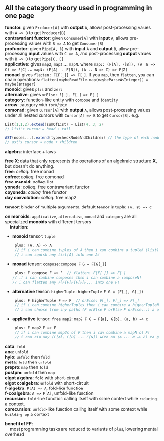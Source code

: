 All the category theory used in programming in one page
------

**functor**: given `Producer[A]` with **output** `A`, allows post-processing values with `A => B` to get `Producer[B]`<br/>
**contravariant functor**: given `Consumer[A]` with **input** `A`, allows pre-processing values with `B => A` to get `Consumer[B]`<br/>
**profunctor**: given `Pipe[A, B]` with **input** `A` and **output** `B`, allow pre-processing **input** values with `C => A`, and post-processing **output** values with `B => D` to get `Pipe[C, D]`<br/>
**applicative**: gives `map2`, `map3` **...** `mapN`. where `map2: (F[A], F[B]), (A, B => C) => F[C]` **...** `mapN: (F[A] .. F[N]), (A .. N => Z) => F[Z]`<br/>
**monad**: gives `flatten: F[F[_]] => F[_]`. If you `map`, then `flatten`, you can chain operations: `flatten(maybeReadFile.map(maybeParseAsInteger)) = Maybe[Integer]`<br/>
**monoid**: gives `plus` and `zero`<br/>
**alternative**: gives `orElse: F[_], F[_] => F[_]`<br/>
**category**: function-like entity with `compose` and `identity`<br/>
**arrow**: category with `fork`/`join`<br/>
**comonad**: given `Cursor[A]` with **output** `A`, allows post-processing values under all nested cursors with `Cursor[A] => B` to get `Cursor[B]`. e.g.
  ```scala
  List(1,1,2).extend(sumOfList) = List(4, 3, 2)
  // list's cursor = head + tail

  AST(nodes...).extend(typecheckNodeAndChildren) // the type of each node depends on the types of child nodes
  // ast's cursor = node + children
  ```

**algebra**: interface + laws

**free X**: data that only represents the operations of an algebraic structure **X**, but doesn't do anything.<br/>
**free**: *colloq.* free monad<br/>
**cofree**: *colloq.* free comonad<br/>
**free monoid**: *colloq.* list<br/>
**yoneda**: *colloq.* free contravariant functor<br/>
**coyoneda**: *colloq.* free functor<br/>
**day convolution**: *colloq.* free map2<br/>

**tensor**: binder of multiple arguments. default tensor is tuple: `(A, B) => C`

**on monoids**: `applicative`, `alternative`, `monad` and `category` are all specialized **monoids** with different tensors<br/>
&nbsp;&nbsp;&nbsp;&nbsp;**intuition**:
  * **monoid** tensor: `tuple`
    ```scala
     plus: (A, A) => A
     // if i can combine tuples of A then i can combine a tupleN (list) of A!
     // i can squish any List[A] into one A!
    ```
  * **monad** tensor: `compose`: `compose F G = F[G[_]]`
    ```scala
     plus: F compose F => F  // flatten: F[F[_]] => F[_]
    // if i can combine composes then i can combine a composeN!
    // i can flatten any F[F[F[F[F[F[F... into one F!
    ```

  * **alternative** tensor: `higherTuple`: `higherTuple F G = (F[_], G[_])`
    ```scala
     plus: F higherTuple F => F  // orElse: F[_], F[_] => F[_]
     // if i can combine higherTuples then i can combine a higherTupleN!
     // i can choose from any paths (F orElse F orElse F orElse...) a one successful F!
    ```

  * **applicative** tensor: `free map2`: `map2 F G = F[a], G[b], (a, b) => c`
    ```scala
     plus: F map2 F => F
     // if i can combine map2s of F then i can combine a mapN of F!
     // i can zip any (F[A], F[B] ... F[N]) with an (A ... N => Z) to get one F[Z]!
    ```

**cata**: `fold`<br/>
**ana**: `unfold`<br/>
**hylo**: `unfold` then `fold`<br/>
**meta**: `fold` then `unfold`<br/>
**prepro**: `map` then `fold`<br/>
**postpro**: `unfold` then `map`<br/>
**elgot algebra**: `fold` with short-circuit<br/>
**elgot coalgebra**: `unfold` with short-circuit<br/>
**f-algebra**: `F[A] => A`, fold-like function<br/>
**f-coalgebra**: `A => F[A]`, unfold-like function<br/>
**recursion**: `fold`-like function calling itself with some context while `reducing` a context.<br/>
**corecursion**: `unfold`-like function calling itself with some context while `building up` a context<br/>

**benefit of FP**:<br/>
&nbsp;&nbsp;&nbsp;&nbsp;most programming tasks are reduced to variants of `plus`, lowering mental overhead

